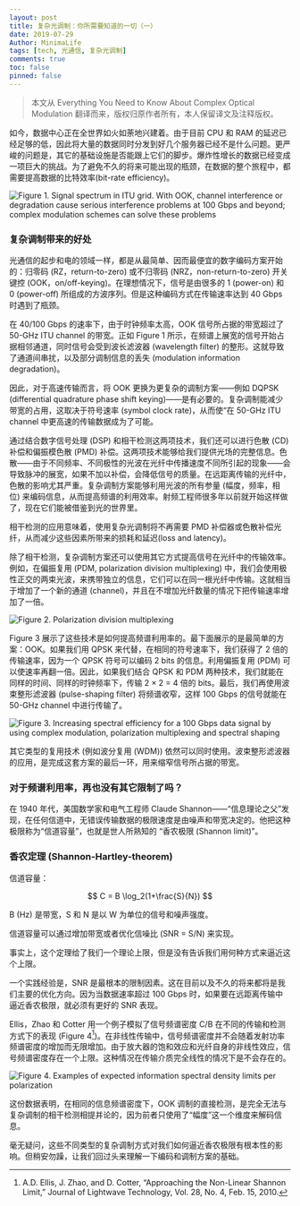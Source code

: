 ```yaml
---
layout: post
title: 复杂光调制：你所需要知道的一切（一）
date: 2019-07-29
Author: MinimaLife
tags: [tech, 光通信, 复杂光调制]
comments: true
toc: false
pinned: false
---
```


> 本文从 Everything You Need to Know About Complex Optical Modulation 翻译而来，版权归原作者所有，本人保留译文及注释版权。

如今，数据中心正在全世界如火如荼地兴建着。由于目前 CPU 和 RAM 的延迟已经足够的低，因此将大量的数据同时分发到好几个服务器已经不是什么问题。更严峻的问题是，其它的基础设施是否能跟上它们的脚步。爆炸性增长的数据已经变成一项巨大的挑战。为了避免不久的将来可能出现的瓶颈，在数据的整个旅程中，都需要提高数据的比特效率(bit-rate efficiency)。
<!-- more -->
![Figure 1. Signal spectrum in ITU grid. With OOK, channel interference or degradation cause serious interference problems at 100 Gbps and beyond; complex modulation schemes can solve these problems](https://minimalife-1259728342.cos.ap-shanghai.myqcloud.com/img/2019-07/complex_modulation_figure1.JPG)

### 复杂调制带来的好处

光通信的起步和电的领域一样，都是从最简单、因而最便宜的数字编码方案开始的：归零码 (RZ，return-to-zero) 或不归零码 (NRZ，non-return-to-zero) 开关键控 (OOK，on/off-keying)。在理想情况下，信号是由很多的 1 (power-on) 和 0 (power-off) 所组成的方波序列。但是这种编码方式在传输速率达到 40 Gbps 时遇到了瓶颈。

在 40/100 Gbps 的速率下，由于时钟频率太高，OOK 信号所占据的带宽超过了 50-GHz ITU channel 的带宽。正如 Figure 1 所示，在频谱上展宽的信号开始占据相邻通道，同时信号会受到波长滤波器 (wavelength filter) 的整形。这就导致了通道间串扰，以及部分调制信息的丢失 (modulation information degradation)。

因此，对于高速传输而言，将 OOK 更换为更复杂的调制方案——例如 DQPSK (differential quadrature phase shift keying)——是有必要的。复杂调制能减少带宽的占用，这取决于符号速率 (symbol clock rate)，从而使“在 50-GHz ITU channel 中更高速的传输数据成为了可能。

通过结合数字信号处理 (DSP) 和相干检测这两项技术，我们还可以进行色散 (CD) 补偿和偏振模色散 (PMD) 补偿。这两项技术能够给我们提供光场的完整信息。色散——由于不同频率、不同极性的光波在光纤中传播速度不同所引起的现象——会导致脉冲的展宽，如果不加以补偿，会降低信号的质量。在远距离传输的光纤中，色散的影响尤其严重。复杂调制方案能够利用光波的所有参量 (幅度，频率，相位) 来编码信息，从而提高频谱的利用效率。射频工程师很多年以前就开始这样做了，现在它们能被借鉴到光的世界里。

相干检测的应用意味着，使用复杂光调制将不再需要 PMD 补偿器或色散补偿光纤，从而减少这些因素所带来的损耗和延迟(loss and latency)。

除了相干检测，复杂调制方案还可以使用其它方式提高信号在光纤中的传输效率。例如，在偏振复用 (PDM, polarization division multiplexing) 中，我们会使用极性正交的两束光波，来携带独立的信息，它们可以在同一根光纤中传输。这就相当于增加了一个新的通道 (channel)，并且在不增加光纤数量的情况下把传输速率增加了一倍。

![Figure 2. Polarization division multiplexing](https://minimalife-1259728342.cos.ap-shanghai.myqcloud.com/img/2019-07/complex_modulation_figure2.JPG)

Figure 3 展示了这些技术是如何提高频谱利用率的。最下面展示的是最简单的方案：OOK。如果我们用 QPSK 来代替，在相同的符号速率下，我们获得了 2 倍的传输速率，因为一个 QPSK 符号可以编码 2 bits 的信息。利用偏振复用 (PDM) 可以使速率再翻一倍。因此，如果我们结合 QPSK 和 PDM 两种技术，我们就能在同样的时间、同样的时钟频率下，传输 2 × 2 = 4 倍的 bits。最后，我们再使用波束整形滤波器 (pulse-shaping filter) 将频谱收窄，这样 100 Gbps 的信号就能在 50-GHz channel 中进行传输了。

![Figure 3. Increasing spectral efficiency for a 100 Gbps data signal by using complex modulation, polarization multiplexing and spectral shaping](https://minimalife-1259728342.cos.ap-shanghai.myqcloud.com/img/2019-07/complex_modulation_figure3.JPG)

其它类型的复用技术 (例如波分复用 (WDM)) 依然可以同时使用。波束整形滤波器的应用，是完成这套方案的最后一环，用来缩窄信号所占据的带宽。

### 对于频谱利用率，再也没有其它限制了吗？

在 1940 年代，美国数学家和电气工程师 Claude Shannon——“信息理论之父”发现，在任何信道中，无错误传输数据的极限速度是由噪声和带宽决定的。他把这种极限称为“信道容量”，也就是世人所熟知的 “香农极限 (Shannon limit)”。

### 香农定理 (Shannon-Hartley-theorem)

信道容量：

$$
C = B \log_2(1+\frac{S}{N})
$$

B (Hz) 是带宽，S 和 N 是以 W 为单位的信号和噪声强度。

信道容量可以通过增加带宽或者优化信噪比 (SNR = S/N) 来实现。

事实上，这个定理给了我们一个理论上限，但是没有告诉我们用何种方式来逼近这个上限。

一个实践经验是，SNR 是最根本的限制因素。这在目前以及不久的将来都将是我们主要的优化方向。因为当数据速率超过 100 Gbps 时，如果要在远距离传输中逼近香农极限，就必须有更好的 SNR 表现。

Ellis，Zhao 和 Cotter 用一个例子模拟了信号频谱密度 C/B 在不同的传输和检测方式下的表现 (Figure 4[^1])。在非线性传输中，信号频谱密度并不会随着发射功率频谱密度的增加而无限增加。由于放大器的饱和效应和光纤自身的非线性效应，信号频谱密度存在一个上限。这种情况在传输介质完全线性的情况下是不会存在的。

![Figure 4. Examples of expected information spectral density limits per polarization](https://minimalife-1259728342.cos.ap-shanghai.myqcloud.com/img/2019-07/complex_modulation_figure4.JPG)

这份数据表明，在相同的信息频谱密度下，OOK 调制的直接检测，是完全无法与复杂调制的相干检测相提并论的，因为前者只使用了“幅度”这一个维度来解码信息。

毫无疑问，这些不同类型的复杂调制方式对我们如何逼近香农极限有根本性的影响。但稍安勿躁，让我们回过头来理解一下编码和调制方案的基础。

[^1]: A.D. Ellis, J. Zhao, and D. Cotter, “Approaching the Non-Linear Shannon Limit,” Journal of Lightwave Technology, Vol. 28, No. 4, Feb. 15, 2010.
